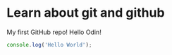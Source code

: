 # Learn about git and github
My first GitHub repo!
Hello Odin!
```javascript
console.log('Hello World');
```